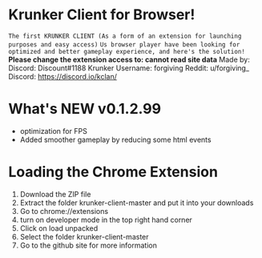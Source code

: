 # Krunker Client for Browser!
`The first KRUNKER CLIENT (As a form of an extension for launching purposes and easy access)`
``Us browser player have been looking for optimized and better gameplay experience, and here's the solution!
``**Please change the extension access to: cannot read site data**
Made by:
Discord: Discount#1188
Krunker Username: forgiving
Reddit: u/forgiving_
Discord: https://discord.io/kclan/
# What's NEW v0.1.2.99
- optimization for FPS
- Added smoother gameplay by reducing some html events
# Loading the Chrome Extension
1. Download the ZIP file
2. Extract the folder krunker-client-master and put it into your downloads
3. Go to chrome://extensions
4. turn on developer mode in the top right hand corner
5. Click on load unpacked
6. Select the folder krunker-client-master
7. Go to the github site for more information
#
